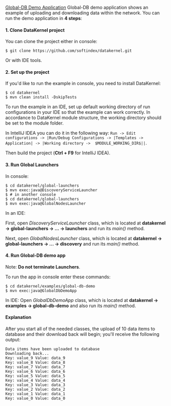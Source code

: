 [Global-DB Demo Application](https://github.com/softindex/datakernel/blob/master/examples/global-db-demo/src/main/java/io/global/db/demo/GlobalDbDemoApp.java)
Global-DB demo application shows an example of uploading and downloading data within the network.
You can run the demo application in **4 steps**:

#### 1. Clone DataKernel project
You can clone the project either in console:
```
$ git clone https://github.com/softindex/datakernel.git
```
Or with IDE tools.

#### 2. Set up the project

If you'd like to run the example in console, you need to install DataKernel:
```
$ cd datakernel
$ mvn clean install -DskipTests
```

To run the example in an IDE, set up default working directory of run configurations in your IDE so that the example can 
work correctly. In accordance to DataKernel module structure, the working directory should be set to the module folder. 

In IntelliJ IDEA you can do it in the following way:
`Run -> Edit configurations -> |Run/Debug Configurations -> |Templates -> Application| -> |Working directory -> 
$MODULE_WORKING_DIR$||`.

Then build the project (**Ctrl + F9** for IntelliJ IDEA).

#### 3. Run Global Launchers

In console:
```
$ cd datakernel/global-launchers
$ mvn exec:java@DiscoveryServiceLauncher
$ # in another console
$ cd datakernel/global-launchers
$ mvn exec:java@GlobalNodesLauncher
```
In an IDE:

First, open *DiscoveryServiceLauncher* class, which is located at **datakernel -> global-launchers -> ... -> launchers** 
and run its *main()* method.

Next, open *GlobalNodesLauncher* class, which is located at **datakernel -> global-launchers -> ... -> discovery** and 
run its *main()* method.

#### 4. Run Global-DB demo app
Note: **Do not terminate Launchers**.

To run the app in console enter these commands:
```
$ cd datakernel/examples/global-db-demo
$ mvn exec:java@GlobalDbDemoApp
```
In IDE:
Open *GlobalDbDemoApp* class, which is located at **datakernel -> examples -> global-db-demo** and also run its 
*main()* method.

#### Explanation
After you start all of the needed classes, the upload of 10 data items to database and their download back will begin; 
you'll receive the following output:
```
Data items have been uploaded to database
Downloading back...
Key: value_9 Value: data_9
Key: value_8 Value: data_8
Key: value_7 Value: data_7
Key: value_6 Value: data_6
Key: value_5 Value: data_5
Key: value_4 Value: data_4
Key: value_3 Value: data_3
Key: value_2 Value: data_2
Key: value_1 Value: data_1
Key: value_0 Value: data_0
```